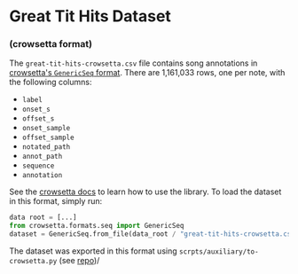 # Great Tit Hits Dataset 
### (crowsetta format)

The `great-tit-hits-crowsetta.csv` file contains song annotations in
[crowsetta's `GenericSeq`
format](https://crowsetta.readthedocs.io/en/latest/index.html). There are
1,161,033 rows, one per note, with the
following columns:

- `label`
- `onset_s`
- `offset_s`
- `onset_sample`
- `offset_sample`
- `notated_path`
- `annot_path`
- `sequence`
- `annotation`


See the [crowsetta docs](https://crowsetta.readthedocs.io/en/latest/index.html)
to learn how to use the library. To load the dataset in this format, simply run:

```python
data root = [...]
from crowsetta.formats.seq import GenericSeq
dataset = GenericSeq.from_file(data_root / "great-tit-hits-crowsetta.csv")
```

The dataset was exported in this format using `scrpts/auxiliary/to-crowsetta.py`
(see [repo](https://github.com/nilomr/great-tit-hits-setup))/